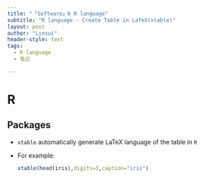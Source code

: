 ```yaml
---
title: "「Software」6 R language"
subtitle: "R language - Create Table in LaTeX(xtable)"
layout: post
author: "Linsui"
header-style: text
tags:
  - R language  
  - 笔记

---
```


# R

## Packages

- `xtable` automatically generate LaTeX language of the table in `R`

- For example:

  ```R
  xtable(head(iris),digits=3,caption="iris")
  ```

  
